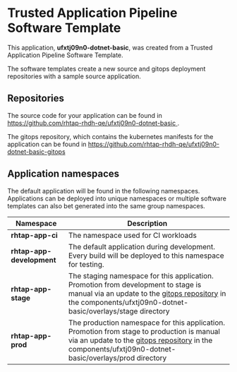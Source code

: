 # Trusted Application Pipeline Software Template

This application, **ufxtj09n0-dotnet-basic**, was created from a Trusted Application Pipeline Software Template.

The software templates create a new source and gitops deployment repositories with a sample source application. 

## Repositories

The source code for your application can be found in [https://github.com/rhtap-rhdh-qe/ufxtj09n0-dotnet-basic ](https://github.com/rhtap-rhdh-qe/ufxtj09n0-dotnet-basic ).
 
The gitops repository, which contains the kubernetes manifests for the application can be found in 
[https://github.com/rhtap-rhdh-qe/ufxtj09n0-dotnet-basic-gitops ](https://github.com/rhtap-rhdh-qe/ufxtj09n0-dotnet-basic-gitops ) 

## Application namespaces 

The default application will be found in the following namespaces. Applications can be deployed into unique namespaces or multiple software templates can also bet generated into the same group namespaces.  

|  Namespace   |  Description   |  
| -------- | -------- |
| **rhtap-app-ci** | The namespace used for CI workloads |
| **rhtap-app-development** | The default application during development. Every build will be deployed to this namespace for testing. |
| **rhtap-app-stage** | The staging namespace for this application. Promotion from development to stage is manual via an update to the [gitops repository](https://github.com/rhtap-rhdh-qe/ufxtj09n0-dotnet-basic-gitops ) in the components/ufxtj09n0-dotnet-basic/overlays/stage directory |
| **rhtap-app-prod** | The production namespace for this application. Promotion from stage to production is manual via an update to the [gitops repository](https://github.com/rhtap-rhdh-qe/ufxtj09n0-dotnet-basic-gitops ) in the components/ufxtj09n0-dotnet-basic/overlays/prod directory |